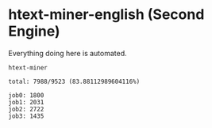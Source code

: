 # htext-miner-english (Second Engine)

Everything doing here is automated.

```
htext-miner

total: 7988/9523 (83.88112989604116%)

job0: 1800
job1: 2031
job2: 2722
job3: 1435
```